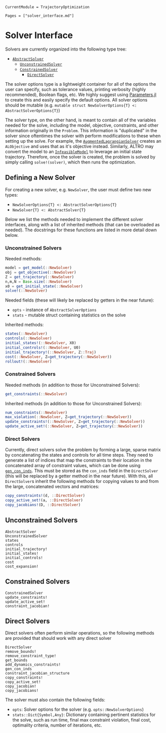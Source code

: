 ```@meta
CurrentModule = TrajectoryOptimization
```

```@contents
Pages = ["solver_interface.md"]
```

# Solver Interface
Solvers are currently organized into the following type tree:
* [`AbstractSolver`](@ref)
  * [`UnconstrainedSolver`](@ref)
  * [`ConstrainedSolver`](@ref)
    * [`DirectSolver`](@ref)


The solver options type is a lightweight container for all of the options the user can specify, such as tolerance values, printing verbosity (highly recommended), Boolean flags, etc. We highly suggest using [Parameters.jl](https://github.com/mauro3/Parameters.jl) to create this and easily specify the default options. All solver options should be mutable (e.g. `mutable struct NewSolverOptions{T} <: AbstractSolverOptions{T}`)

The solver type, on the other hand, is meant to contain all of the variables needed for the solve, including the model, objective, constraints, and other information originally in the `Problem`. This information is "duplicated" in the solver since oftentimes the solver with perform modifications to these when setting up the solve. For example, the [`AugmentedLagrangianSolver`](@ref) creates an `ALObjective` and uses that as it's objective instead. Similarly, ALTRO may convert the model to an [`InfeasibleModel`](@ref) to leverage an initial state trajectory. Therefore, once the solver is created, the problem is solved by simply calling `solve!(solver)`, which then runs the optimization.

## Defining a New Solver
For creating a new solver, e.g. `NewSolver`, the user must define two new types:
* `NewSolverOptions{T} <: AbstractSolverOptions{T}`
* `NewSolver{T} <: AbstractSolver{T}`

Below we list the methods needed to implement the different solver interfaces, along with a
list of inherited methods (that can be overloaded as needed). The docstrings for these functions
are listed in more detail down below.

### Unconstrained Solvers
Needed methods:
```julia
model = get_model(::NewSolver)
obj = get_objective(::NewSolver)
Z = get_trajectory(::NewSolver)
n,m,N = Base.size(::NewSolver)
x0 = get_initial_state(::NewSolver)
solve!(::NewSolver)
```

Needed fields (these will likely be replaced by getters in the near future):
* `opts` - instance of `AbstractSolverOptions`
* `stats` - mutable struct containing statistics on the solve

Inherited methods:
```julia
states(::NewSolver)
controls(::NewSolver)
initial_states!(::NewSolver, X0)
initial_controls!(::NewSolver, U0)
initial_trajectory!(::NewSolver, Z::Traj)
cost(::NewSolver, Z=get_trajectory(::NewSolver))
rollout!(::NewSolver)
```

### Constrained Solvers
Needed methods (in addition to those for Unconstrained Solvers):
```julia
get_constraints(::NewSolver)
```

Inherited methods (in addition to those for Unconstrained Solvers):
```julia
num_constraints(::NewSolver)
max_violation(::NewSolver, Z=get_trajectory(::NewSolver))
update_constraints!(::NewSolver, Z=get_trajectory(::NewSolver))
update_active_set!(::NewSolver, Z=get_trajectory(::NewSolver))
```

### Direct Solvers
Currently, direct solvers solve the problem by forming a large, sparse matrix by concatenating
the states and controls for all time steps. They need to generate a list of indices that map
the constraints to their location in the concatenated array of constraint values, which can
be done using [`gen_con_inds`](@ref). This must be stored as the `con_inds` field in the
`DirectSolver` (this will be replaced by a getter method in the near future). With this,
all `DirectSolver`s inherit the following methods for copying values to and from the large,
concatenated vectors and matrices:
```julia
copy_constraints!(d, ::DirectSolver)
copy_active_set!(a, ::DirectSolver)
copy_jacobians!(D, ::DirectSolver)
```

## Unconstrained Solvers

```@docs
AbstractSolver
UnconstrainedSolver
states
controls
initial_trajectory!
initial_states!
initial_controls!
cost
cost_expansion!
```

## Constrained Solvers

```@docs
ConstrainedSolver
update_constraints!
update_active_set!
constraint_jacobian!
```

## Direct Solvers
Direct solvers often perform similar operations, so the following methods are provided that should work with any direct solver

```@docs
DirectSolver
remove_bounds!
remove_constraint_type!
get_bounds
add_dynamics_constraints!
gen_con_inds
constraint_jacobian_structure
copy_constraints!
copy_active_set!
copy_jacobian!
copy_jacobians!
```

The solver must also contain the following fields:
* `opts`: Solver options for the solver (e.g. `opts::NewSolverOptions`)
* `stats::Dict{Symbol,Any}`: Dictionary containing pertinent statistics for the solve, such as run time, final max constraint violation, final cost, optimality criteria, number of iterations, etc.
